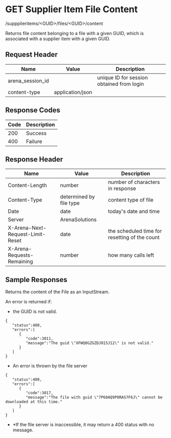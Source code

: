 # GET Supplier Item File Content
/suppplieritems/&lt;GUID&gt;/files/&lt;GUID&gt;/content

Returns file content belonging to a file with a given GUID, which is associated with a supplier item with a given GUID. 

## Request Header

| Name<br> | Value<br> | Description<br> |
|  --- |  --- |  --- | 
| arena_session_id<br> |   | unique ID for session obtained from login<br> |
| content-type<br> | application/json<br> |   |

## Response Codes

| Code<br> | Description<br> |
|  --- |  --- | 
| 200<br> | Success<br> |
| 400<br> | Failure<br> |

## Response Header

| Name<br> | Value<br> | Description<br> |
|  --- |  --- |  --- | 
| Content-Length<br> | number<br> | number of characters in response<br> |
| Content-Type<br> | determined by file type<br> | content type of file<br> |
| Date<br> | date<br> | today's date and time<br> |
| Server<br> | ArenaSolutions<br> |   |
| X-Arena-Next-Request-Limit-Reset<br> | date<br> | the scheduled time for resetting of the count<br> |
| X-Arena-Requests-Remaining<br> | number<br> | how many calls left<br> |

## Sample Responses
Returns the content of the File as an InputStream.

An error is returned if:
          
          
        

* the GUID is not valid.

```
{  
   "status":400,
   "errors":[  
      {  
         "code":3011,
         "message":"The guid \"XFWQ0GZGZDJ015J12\" is not valid."
      }
   ]
}
```
* An error is thrown by the file server

```
{  
   "status":400,
   "errors":[  
      {  
         "code":3017,
         "message":"The file with guid \"7P60AQ9P8RAS7F6J\" cannot be downloaded at this time."
      }
   ]
}
```
* *If the file server is inaccessible, it may return a 400 status with no message.

